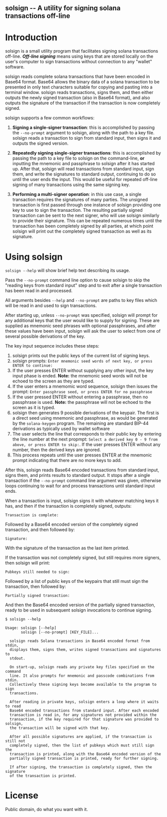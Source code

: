 ## solsign -- A utility for signing solana transactions off-line ##

# Introduction #

solsign is a small utility program that facilitates signing solana transactions off-line.  ***Off-line signing***
means using keys that are stored locally on the user's computer to sign transactions without connection to any
"wallet" software.

solsign reads complete solana transactions that have been encoded in Base64 format.  Base64 allows the binary data
of a solana transaction to be presented in only text characters suitable for copying and pasting into a terminal
window.  solsign reads transactions, signs them, and then either outputs the newly signed transaction (also in
Base64 format), and also outputs the signature of the transaction if the transaction is now completely signed.

solsign supports a few common workflows:

1. **Signing a single-signer transaction**: this is accomplished by passing the `--no-prompt` argument to solsign, along with the path to a key file.  solsign reads a transaction to sign from standard input, then signs it and outputs the signed version.

2. **Repeatedly signing single-signer transactions**: this is accomplished by passing the path to a key file to solsign on the command-line, **or** inputting the mnemonic and passphrase to solsign after it has started up.  After that, solsign will read transactions from standard input, sign them, and write the signatures to standard output, continuing to do so until the user ends the input.  This would be useful for repeated off-line signing of many transactions using the same signing key.

3. **Performing a multi-signer operation**: in this use case, a single transaction requires the signatures of many parties.  The unsigned transaction is first passed through one instance of solsign providing one key to use to sign the transaction.  The resulting partially signed transaction can be sent to the next signer, who will use solsign similarly to provide their signature.  This can be repeated numerous times until the transaction has been completely signed by all parties, at which point solsign will print out the completely signed transaction as well as its signature.


# Using solsign #

`solsign --help` will show brief help text describing its usage.

Pass the `--no-prompt` command line option to cause solsign to skip the "reading keys from standard input" step and to exit after a single transaction has been read in and processed.

All arguments besides `--help` and `--no-prompt` are paths to key files which will be read in and used to sign transactions.

After starting up, unless `--no-prompt` was specified, solsign will prompt for any additional keys that the user would like to supply for signing.  These are supplied as mnemonic seed phrases with optional passphrases, and after these values have been input, solsign will ask the user to select from one of several possible derivations of the key.

The key input sequence includes these steps:

1. solsign prints out the public keys of the current list of signing keys.
2. solsign prompts: `Enter mnemonic seed words of next key, or press ENTER to continue:`
3. If the user presses ENTER without supplying any other input, the key input phase is ended. **Note:** the mnemonic seed words will not be echoed to the screen as they are typed.
4. If the user enters a mnemomic word sequence, solsign then issues the prompt: `Enter passphrase seed, or press ENTER for no passphrase`
5. If the user pressed ENTER without entering a passphrase, then no passphrase is used.  **Note:** the passphrase will not be echoed to the screen as it is typed.
6. solsign then generates 9 possible derivations of the keypair.  The first is a direct seed using mnemonic and passphrase, as would be generated by the `solana-keygen` program.  The remaining are standard BIP-44 derivations as typically used by wallet software
7. The user selects the line that corresponds to their public key by entering the line number at the next propmpt: `Select a derived key 0 - 9 from above, or press ENTER to skip:`.  If the user presses ENTER without any number, then the derived keys are ignored.
8. This process repeats until the user presses ENTER at the mnemonic prompt indicating that there are no more keys to add.

After this, solsign reads Base64 encoded transactions from standard input, signs them, and prints results to standard output.  It stops after a single transaction if the `--no-prompt` command line argument was given, otherwise loops continuing to wait for and process transactions until standard input ends.

When a transaction is input, solsign signs it with whatever matching keys it has, and then if the transaction is completely signed, outputs:

`Transaction is complete:`

Followed by a Base64 encoded version of the completely signed transaction, and then followed by:

`Signature:`

With the signature of the transaction as the last item printed.

If the transaction was not completely signed, but still requires more signers, then solsign will print:

`Pubkeys still needed to sign:`

Followed by a list of public keys of the keypairs that still must sign the transaction, then followed by:

`Partially signed transaction:`

And then the Base64 encoded version of the partially signed transaction, ready to be used in subsequent solsign invocations to continue signing.

```
$ solsign --help

Usage: solsign [--help]
       solsign [--no-prompt] [KEY_FILE]...

  solsign reads Solana transactions in Base64 encoded format from stdin,
  displays them, signs them, writes signed transactions and signatures to
  stdout.

  On start-up, solsign reads any private key files specified on the command
  line. It also prompts for mnemonic and passcode combinations from stdin.
  Collectively these signing keys become available to the program to sign
  transactions.

  After reading in private keys, solsign enters a loop where it waits to read
  Base64 encoded transactions from standard input. After each encoded
  transaction is read in, for any signatures not provided within the
  transaction, if the key required for that signature was provided to solsign,
  the transaction will be signed with that key.

  After all possible signatures are applied, if the transaction is still not
  completely signed, then the list of pubkeys which must still sign the
  transaction is printed, along with the Base64 encoded version of the
  partially signed transaction is printed, ready for further signing.

  If after signing, the transaction is completely signed, then the signature
  of the transaction is printed.
```

# License #

Public domain, do what you want with it.
